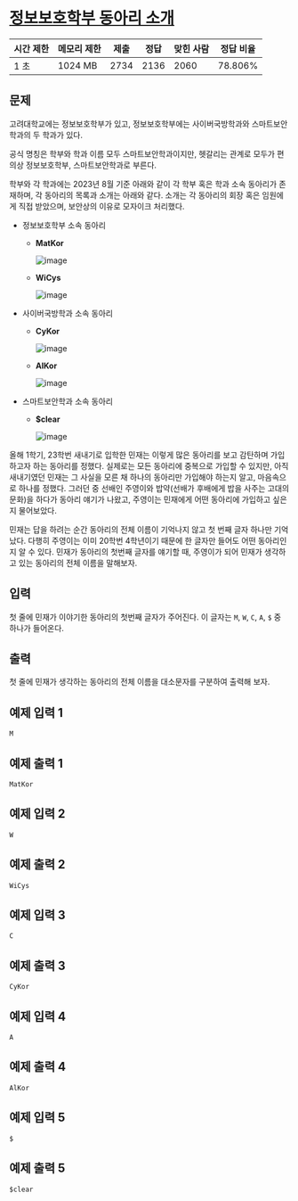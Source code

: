 # [정보보호학부 동아리 소개](https://www.acmicpc.net/problem/28691)

| 시간 제한 | 메모리 제한 | 제출 | 정답 | 맞힌 사람 | 정답 비율 |
| --- | --- | --- | --- | --- | --- |
| 1 초 | 1024 MB | 2734 | 2136 | 2060 | 78.806% |

## 문제

고려대학교에는 정보보호학부가 있고, 정보보호학부에는 사이버국방학과와 스마트보안학과의 두 학과가 있다.

공식 명칭은 학부와 학과 이름 모두 스마트보안학과이지만, 헷갈리는 관계로 모두가 편의상 정보보호학부, 스마트보안학과로 부른다.

학부와 각 학과에는 2023년 8월 기준 아래와 같이 각 학부 혹은 학과 소속 동아리가 존재하며, 각 동아리의 목록과 소개는 아래와 같다. 소개는 각 동아리의 회장 혹은 임원에게 직접 받았으며, 보안상의 이유로 모자이크 처리했다.

- 정보보호학부 소속 동아리
    - **MatKor**
        
        ![image](https://upload.acmicpc.net/94f2bdde-bb90-4677-a8ed-afbd994590d6/-/crop/1120x429/0,0/-/preview/)
        
    - **WiCys**
        
        ![image](https://upload.acmicpc.net/a17b9acf-3278-41f4-9cf9-7a01867e7b9d/-/crop/1107x367/0,0/-/preview/)
        
- 사이버국방학과 소속 동아리
    - **CyKor**
        
        ![image](https://upload.acmicpc.net/0a2106e2-c31d-4eca-a2de-bc64b628b457/-/preview/)
        
    - **AlKor**
        
        ![image](https://upload.acmicpc.net/f67d87fa-3e8b-4cdd-84c3-c8602a91e795/-/crop/1118x298/0,0/-/preview/)
        
- 스마트보안학과 소속 동아리
    - **$clear**
        
        ![image](https://upload.acmicpc.net/a18d2cdc-cd08-4852-8e6f-87c9a3bbba5f/-/crop/1127x305/0,0/-/preview/)
        

올해 1학기, 23학번 새내기로 입학한 민재는 이렇게 많은 동아리를 보고 감탄하며 가입하고자 하는 동아리를 정했다. 실제로는 모든 동아리에 중복으로 가입할 수 있지만, 아직 새내기였던 민재는 그 사실을 모른 채 하나의 동아리만 가입해야 하는지 알고, 마음속으로 하나를 정했다. 그러던 중 선배인 주영이와 밥약(선배가 후배에게 밥을 사주는 고대의 문화)을 하다가 동아리 얘기가 나왔고, 주영이는 민재에게 어떤 동아리에 가입하고 싶은지 물어보았다.

민재는 답을 하려는 순간 동아리의 전체 이름이 기억나지 않고 첫 번째 글자 하나만 기억났다. 다행히 주영이는 이미 20학번 4학년이기 때문에 한 글자만 들어도 어떤 동아리인지 알 수 있다. 민재가 동아리의 첫번째 글자를 얘기할 때, 주영이가 되어 민재가 생각하고 있는 동아리의 전체 이름을 말해보자.

## 입력

첫 줄에 민재가 이야기한 동아리의 첫번째 글자가 주어진다. 이 글자는 `M`, `W`, `C`, `A`, `$` 중 하나가 들어온다.

## 출력

첫 줄에 민재가 생각하는 동아리의 전체 이름을 대소문자를 구분하여 출력해 보자.

## 예제 입력 1

```
M

```

## 예제 출력 1

```
MatKor

```

## 예제 입력 2

```
W

```

## 예제 출력 2

```
WiCys

```

## 예제 입력 3

```
C

```

## 예제 출력 3

```
CyKor

```

## 예제 입력 4

```
A

```

## 예제 출력 4

```
AlKor

```

## 예제 입력 5

```
$

```

## 예제 출력 5

```
$clear
```
